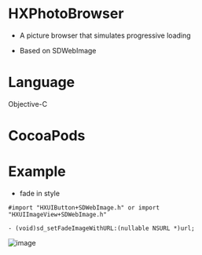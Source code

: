 # HXPhotoBrowser

* A picture browser that simulates progressive loading

* Based on SDWebImage

# Language

Objective-C

# CocoaPods



# Example

* fade in style

```
#import "HXUIButton+SDWebImage.h" or import "HXUIImageView+SDWebImage.h"

- (void)sd_setFadeImageWithURL:(nullable NSURL *)url;
```

![image](https://github.com/xuuhan/HXPhotoBrowser/blob/master/Example/list.gif?raw=true)


